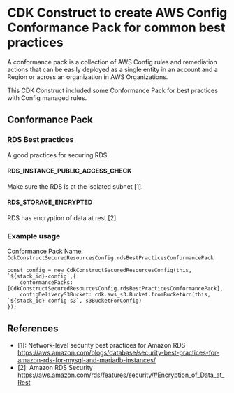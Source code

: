 # CDK Construct to create AWS Config Conformance Pack for common best practices

A conformance pack is a collection of AWS Config rules and remediation actions that can be easily deployed as a single entity in an account and a Region or across an organization in AWS Organizations.

This CDK Construct included some Conformance Pack for best practices with Config managed rules.

## Conformance Pack

### RDS Best practices

A good practices for securing RDS.

#### RDS_INSTANCE_PUBLIC_ACCESS_CHECK
Make sure the RDS is at the isolated subnet [1].

#### RDS_STORAGE_ENCRYPTED
RDS has encryption of data at rest [2].

### Example usage

Conformance Pack Name: `CdkConstructSecuredResourcesConfig.rdsBestPracticesComformancePack`

```
const config = new CdkConstructSecuredResourcesConfig(this, `${stack_id}-config`,{
    conformancePacks: [CdkConstructSecuredResourcesConfig.rdsBestPracticesComformancePack],
    configDeliveryS3Bucket: cdk.aws_s3.Bucket.fromBucketArn(this, `${stack_id}-config-s3`, s3BucketForConfig)  
});

```

## References
* [1]: Network-level security best practices for Amazon RDS
https://aws.amazon.com/blogs/database/security-best-practices-for-amazon-rds-for-mysql-and-mariadb-instances/
* [2]: Amazon RDS Security
https://aws.amazon.com/rds/features/security/#Encryption_of_Data_at_Rest